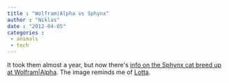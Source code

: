 ```yaml
---
title : "Wolfram|Alpha vs Sphynx"
author : "Niklas"
date : "2012-04-05"
categories : 
 - animals
 - tech
---
```


It took them almost a year, but now there's [info on the Sphynx cat breed up at Wolfram|Alpha](http://www.wolframalpha.com/input/?i=sphynx+cat). The image reminds me of [Lotta](http://www.flickr.com/photos/pivic/2933803029).
